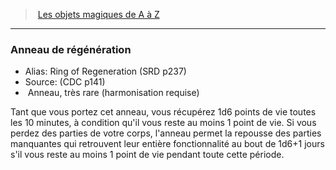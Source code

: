 ﻿> [Les objets magiques de A à Z](hd_magicitems_az_les_objets_magiques_de_a_a_z.md)

---

### Anneau de régénération

- Alias: Ring of Regeneration (SRD p237)
- Source: (CDC p141)
-  Anneau, très rare (harmonisation requise)

Tant que vous portez cet anneau, vous récupérez 1d6 points de vie toutes les 10 minutes, à condition qu'il vous reste au moins 1 point de vie. Si vous perdez des parties de votre corps, l'anneau permet la repousse des parties manquantes qui retrouvent leur entière fonctionnalité au bout de 1d6+1 jours s'il vous reste au moins 1 point de vie pendant toute cette période.

